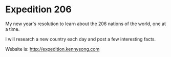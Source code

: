 Expedition 206
====

My new year's resolution to learn about the 206 nations of the world, one at a time. 

I will research a new country each day and post a few interesting facts. 

Website is: http://expedition.kennysong.com
